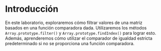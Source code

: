 # Introducción

En este laboratorio, exploraremos cómo filtrar valores de una matriz basados en una función comparadora dada. Utilizaremos los métodos `Array.prototype.filter()` y `Array.prototype.findIndex()` para lograr esto. Además, aprenderemos cómo utilizar el comparador de igualdad estricta predeterminado si no se proporciona una función comparadora.
